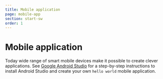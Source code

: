 ```yaml
---
title: Mobile application
page: mobile-app
section: start-sw
order: 1
---
```


# Mobile application

Today wide range of smart mobile devices make it possible to create clever applications. See [Google Android Studio](/start/sw/mobile-app/mobile-devassistant.html) for a step-by-step instructions to install Android Studio and create your own ```hello world``` mobile application.
